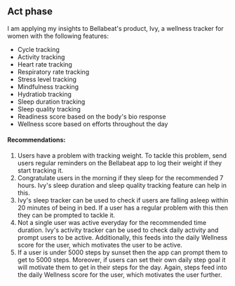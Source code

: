 ## Act phase

I am applying my insights to Bellabeat's product, Ivy, a wellness tracker for women with the following features:
* Cycle tracking
* Activity tracking
* Heart rate tracking
* Respiratory rate tracking
* Stress level tracking
* Mindfulness tracking
* Hydratiob tracking
* Sleep duration tracking
* Sleep quality tracking
* Readiness score based on the body's bio response
* Wellness score based on efforts throughout the day

#### Recommendations:

1. Users have a problem with tracking weight. To tackle this problem, send users regular reminders on the Bellabeat app to log their weight if they start tracking it.
2. Congratulate users in the morning if they sleep for the recommended 7 hours. Ivy's sleep duration and sleep quality tracking feature can help in this.
3. Ivy's sleep tracker can be used to check if users are falling asleep within 20 minutes of being in bed. If a user has a regular problem with this then they can be prompted to tackle it.
4. Not a single user was active everyday for the recommended time duration. Ivy's activity tracker can be used to check daily activity and prompt users to be active. Additionally, this feeds into the daily Wellness score for the user, which motivates the user to be active.
5. If a user is under 5000 steps by sunset then the app can prompt them to get to 5000 steps. Moreover, if users can set their own daily step goal it will motivate them to get in their steps for the day. Again, steps feed into the daily Wellness score for the user, which motivates the user further.
